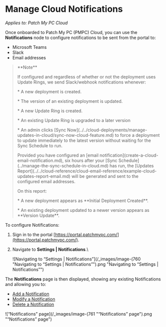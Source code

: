 # Manage Cloud Notifications

_Applies to: Patch My PC Cloud_

Once onboarded to Patch My PC (PMPC) Cloud, you can use the **Notifications** node to configure notifications to be sent from the portal to:

* Microsoft Teams
* Slack
* Email addresses

<blockquote class="wp-block-quote">
<p>**Note**</p>
<p>If configured and regardless of whether or not the deployment uses Update Rings, we send Slack/webhook notifications whenever:</p>
<p>* A new deployment is created.</p>
<p>* The version of an existing deployment is updated.</p>
<p>* A new Update Ring is created.</p>
<p>* An existing Update Ring is upgraded to a later version</p>
<p>* An admin clicks [Sync Now](../../cloud-deployments/manage-updates-in-cloud/sync-now-cloud-feature.md) to force a deployment to update immediately to the latest version without waiting for the Sync Schedule to run.</p>
<p>Provided you have configured an [email notification](create-a-cloud-email-notification.md), six hours after your [Sync Schedule](../manage-the-sync-schedule-in-cloud.md) has run, the [Updates Report](../../cloud-reference/cloud-email-reference/example-cloud-updates-report-email.md) will be generated and sent to the configured email addresses.</p>
<p>On this report:</p>
<p>* A new deployment appears as **Initial Deployment Created**.</p>
<p>* An existing deployment updated to a newer version appears as **Version Update**.</p>
</blockquote>

To configure Notifications:

1. Sign in to the portal [https://portal.patchmypc.com/](https://portal.patchmypc.com/).
2.  Navigate to **Settings | Notifications**.\


    ![Navigating to “Settings | Notifications”](/_images/image-(760 "Navigating to “Settings | Notifications”").png "Navigating to “Settings | Notifications”")

The **Notifications** page is then displayed, showing any existing Notifications and allowing you to:

* [Add a Notification](add-a-cloud-notification.md)
* [Modify a Notification](modify-a-cloud-notification.md)
* [Delete a Notification](delete-a-cloud-notification.md)

![“Notifications” page](/_images/image-(761 "“Notifications” page").png "“Notifications” page")